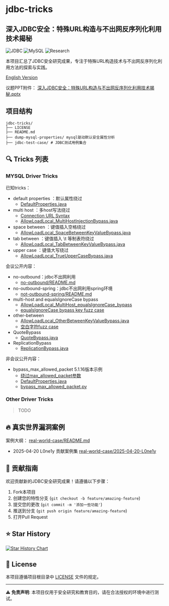 # jdbc-tricks

## 深入JDBC安全：特殊URL构造与不出网反序列化利用技术揭秘

![JDBC](https://img.shields.io/badge/JDBC-Security-red)
![MySQL](https://img.shields.io/badge/MySQL-Driver-blue)
![Research](https://img.shields.io/badge/Security-Research-green)

本项目汇总了JDBC安全研究成果，专注于特殊URL构造技术与不出网反序列化利用方法的探索与实践。

[English Version](README_EN.md)

议题PPT附件：
[深入JDBC安全：特殊URL构造与不出网反序列化利用技术揭秘.pptx](深入JDBC安全：特殊URL构造与不出网反序列化利用技术揭秘.pptx)

## 项目结构

```-
jdbc-tricks/
├── LICENSE
├── README.md
├── dump-mysql-properties/ mysql驱动默认安全属性分析
├── jdbc-test-case/ # JDBC测试用例集合
```

## 🔍 Tricks 列表

### MYSQL Driver Tricks

已知tricks：

- default properties ：默认属性绕过
    - [DefaultProperties.java](jdbc-test-case/mysql-driver/version8/src/main/java/com/jdbc/tricks/default_properties/DefaultProperties.java)
- multi host ：多host写法绕过
    - [Connection URL Syntax](https://dev.mysql.com/doc/connector-j/en/connector-j-reference-jdbc-url-format.html#connector-j-url-user-credentials)
    - [AllowLoadLocal_MultiHostInjectionBypass.java](jdbc-test-case/mysql-driver/version8/src/main/java/com/jdbc/tricks/multi_host/AllowLoadLocal_MultiHostInjectionBypass.java)
- space between ：键值插入空格绕过
    - [AllowLoadLocal_SpaceBetweenKeyValueBypass.java](jdbc-test-case/mysql-driver/version8/src/main/java/com/jdbc/tricks/space_between/AllowLoadLocal_SpaceBetweenKeyValueBypass.java)
- tab between ：键值插入 \t 等制表符绕过
    - [AllowLoadLocal_TabBetweenKeyValueBypass.java](jdbc-test-case/mysql-driver/version8/src/main/java/com/jdbc/tricks/space_between/AllowLoadLocal_TabBetweenKeyValueBypass.java)
- upper case ：键值大写绕过
    - [AllowLoadLocal_TrueUpperCaseBypass.java](jdbc-test-case/mysql-driver/version8/src/main/java/com/jdbc/tricks/upper_case/AllowLoadLocal_TrueUpperCaseBypass.java)

会议公开内容：

- no-outbound：jdbc不出网利用
    - [no-outbound/README.md](jdbc-test-case/mysql-driver/no-outbound/README.md)
- no-outbound-spring：jdbc不出网利用spring环境
    - [not-outbound-spring/README.md](jdbc-test-case/mysql-driver/not-outbound-spring/README.md)
- multi-host and equalsIgnoreCase bypass
    - [AllowLoadLocal_MultiHost_equalsIgnoreCase_bypass](jdbc-test-case/mysql-driver/version8/src/main/java/com/jdbc/tricks/multi_host/AllowLoadLocal_MultiHost_equalsIgnoreCase_bypass.java)
    - [equalsIgnoreCase bypass key fuzz case](jdbc-test-case/mysql-driver/version8/src/main/java/com/jdbc/tricks/multi_host/fuzzCase1.java)
- other-between
    - [AllowLoadLocal_OtherBetweenKeyValueBypass.java](jdbc-test-case/mysql-driver/version8/src/main/java/com/jdbc/tricks/space_between/AllowLoadLocal_OtherBetweenKeyValueBypass.java)
    - [ 空白字符fuzz case](jdbc-test-case/mysql-driver/version8/src/main/java/com/jdbc/tricks/space_between/fuzzCase2.java)
- QuoteBypass
    - [QuoteBypass.java](jdbc-test-case/mysql-driver/version5/src/main/java/com/jdbc/tricks/quote_bypass/QuoteBypass.java)
- ReplicationBypass
    - [ReplicationBypass.java](jdbc-test-case/mysql-driver/version5/src/main/java/com/jdbc/tricks/replication/ReplicationBypass.java) 

非会议公开内容：

- bypass_max_allowed_packet 5.1.16版本示例
    - [绕过max_allowed_packet参数](jdbc-test-case/mysql-driver/version5/src/main/java/com/jdbc/tricks/default_properties/README.md)
    - [DefaultProperties.java](jdbc-test-case/mysql-driver/version5/src/main/java/com/jdbc/tricks/default_properties/DefaultProperties.java)
    - [bypass_max_allowed_packet.py](jdbc-test-case/mysql-driver/version5/src/main/java/com/jdbc/tricks/default_properties/bypass_max_allowed_packet.py)

### Other Driver Tricks

> TODO

## 🔥 真实世界漏洞案例

案例大纲：
[real-world-case/README.md](real-world-case/README.md)

- 2025-04-20 L0ne1y 贡献案例集
  [real-world-case/2025-04-20-L0ne1y](real-world-case/2025-04-20-L0ne1y)

## 🤝 贡献指南

欢迎贡献新的JDBC安全研究成果！请遵循以下步骤：

1. Fork本项目
2. 创建您的特性分支 (`git checkout -b feature/amazing-feature`)
3. 提交您的更改 (`git commit -m '添加一些功能'`)
4. 推送到分支 (`git push origin feature/amazing-feature`)
5. 打开Pull Request

## ⭐ Star History

[![Star History Chart](https://api.star-history.com/svg?repos=yulate/jdbc-tricks&type=Date)](https://www.star-history.com/#yulate/jdbc-tricks&Date)

## 📄 License

本项目遵循项目根目录中 [LICENSE](LICENSE) 文件的规定。

---

⚠️ **免责声明**: 本项目仅用于安全研究和教育目的，请在合法授权的环境中进行测试。
